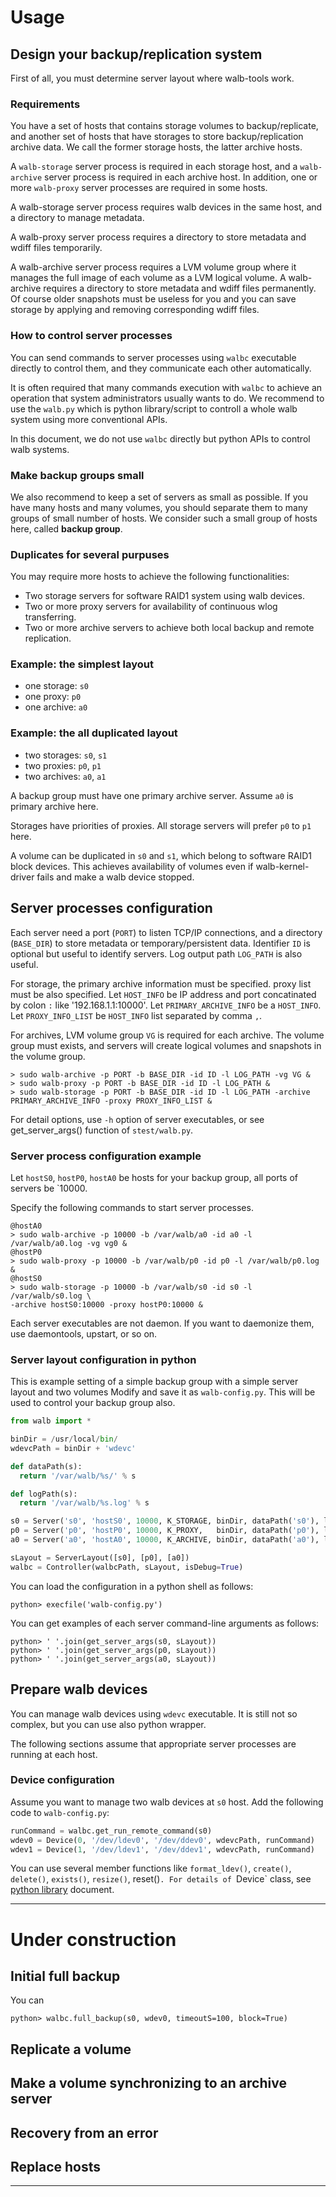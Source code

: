 # Usage

## Design your backup/replication system

First of all, you must determine server layout where walb-tools work.


### Requirements

You have a set of hosts that contains storage volumes to backup/replicate,
and another set of hosts that have storages to store backup/replication archive data.
We call the former storage hosts, the latter archive hosts.

A `walb-storage` server process is required in each storage host,
and a `walb-archive` server process is required in each archive host.
In addition, one or more `walb-proxy` server processes are required
in some hosts.

A walb-storage server process requires walb devices in the same host,
and a directory to manage metadata.

A walb-proxy server process requires a directory to store
metadata and wdiff files temporarily.

A walb-archive server process requires a LVM volume group where
it manages the full image of each volume as a LVM logical volume.
A walb-archive requires a directory to store metadata and
wdiff files permanently. Of course older snapshots must be useless for you
and you can save storage by applying and removing corresponding wdiff files.


### How to control server processes

You can send commands to server processes  using `walbc` executable directly to control them,
and they communicate each other automatically.

It is often required that many commands execution with `walbc` to achieve
an operation that system administrators usually wants to do.
We recommend to use the `walb.py` which is python library/script to
controll a whole walb system using more conventional APIs.

In this document, we do not use `walbc` directly but
python APIs to control walb systems.


### Make backup groups small

We also recommend to keep a set of servers as small as possible.
If you have many hosts and many volumes, you should separate them to
many groups of small number of hosts.
We consider such a small group of hosts here, called **backup group**.


### Duplicates for several purpuses

You may require more hosts to achieve the following functionalities:
- Two storage servers for software RAID1 system using walb devices.
- Two or more proxy servers for availability of continuous wlog transferring.
- Two or more archive servers to achieve both local backup and remote replication.


### Example: the simplest layout

- one storage: `s0`
- one proxy: `p0`
- one archive: `a0`


### Example: the all duplicated layout

- two storages: `s0`, `s1`
- two proxies: `p0`, `p1`
- two archives: `a0`, `a1`

A backup group must have one primary archive server.
Assume `a0` is primary archive here.

Storages have priorities of proxies.
All storage servers will prefer `p0` to `p1` here.

A volume can be duplicated in `s0` and `s1`,
which belong to software RAID1 block devices.
This achieves availability of volumes
even if walb-kernel-driver fails and make a walb device stopped.


## Server processes configuration

Each server need a port (`PORT`) to listen TCP/IP connections,
and a directory (`BASE_DIR`) to store metadata or temporary/persistent data.
Identifier `ID` is optional but useful to identify servers.
Log output path `LOG_PATH` is also useful.

For storage,
the primary archive information must be specified.
proxy list must be also specified.
Let `HOST_INFO` be IP address and port concatinated by colon `:` like '192.168.1.1:10000'.
Let `PRIMARY_ARCHIVE_INFO` be a `HOST_INFO`.
Let `PROXY_INFO_LIST` be `HOST_INFO` list separated by comma `,`.

For archives, LVM volume group `VG` is required for each archive.
The volume group must exists, and servers will create
logical volumes and snapshots in the volume group.

```
> sudo walb-archive -p PORT -b BASE_DIR -id ID -l LOG_PATH -vg VG &
> sudo walb-proxy -p PORT -b BASE_DIR -id ID -l LOG_PATH &
> sudo walb-storage -p PORT -b BASE_DIR -id ID -l LOG_PATH -archive PRIMARY_ARCHIVE_INFO -proxy PROXY_INFO_LIST &
```

For detail options, use `-h` option of server executables,
or see get_server_args() function of `stest/walb.py`.


### Server process configuration example

Let `hostS0`, `hostP0`, `hostA0` be hosts for your backup group,
all ports of servers be `10000.

Specify the following commands to start server processes.
```
@hostA0
> sudo walb-archive -p 10000 -b /var/walb/a0 -id a0 -l /var/walb/a0.log -vg vg0 &
@hostP0
> sudo walb-proxy -p 10000 -b /var/walb/p0 -id p0 -l /var/walb/p0.log &
@hostS0
> sudo walb-storage -p 10000 -b /var/walb/s0 -id s0 -l /var/walb/s0.log \
-archive hostS0:10000 -proxy hostP0:10000 &
```

Each server executables are not daemon.
If you want to daemonize them, use daemontools, upstart, or so on.


### Server layout configuration in python

This is example setting of a simple backup group with
a simple server layout and two volumes
Modify and save it as `walb-config.py`.
This will be used to control your backup group also.

```python
from walb import *

binDir = /usr/local/bin/
wdevcPath = binDir + 'wdevc'

def dataPath(s):
  return '/var/walb/%s/' % s

def logPath(s):
  return '/var/walb/%s.log' % s

s0 = Server('s0', 'hostS0', 10000, K_STORAGE, binDir, dataPath('s0'), logPath('s0'))
p0 = Server('p0', 'hostP0', 10000, K_PROXY,   binDir, dataPath('p0'), logPath('p0'))
a0 = Server('a0', 'hostA0', 10000, K_ARCHIVE, binDir, dataPath('a0'), logPath('a0'), 'vg0')

sLayout = ServerLayout([s0], [p0], [a0])
walbc = Controller(walbcPath, sLayout, isDebug=True)
```

You can load the configuration in a python shell as follows:
```
python> execfile('walb-config.py')
```

You can get examples of each server command-line arguments as follows:
```
python> ' '.join(get_server_args(s0, sLayout))
python> ' '.join(get_server_args(p0, sLayout))
python> ' '.join(get_server_args(a0, sLayout))
```



## Prepare walb devices

You can manage walb devices using `wdevc` executable.
It is still not so complex, but you can use also python wrapper.

The following sections assume that appropriate server processes are running at each host.

### Device configuration

Assume you want to manage two walb devices at `s0` host.
Add the following code to `walb-config.py`:

```python
runCommand = walbc.get_run_remote_command(s0)
wdev0 = Device(0, '/dev/ldev0', '/dev/ddev0', wdevcPath, runCommand)
wdev1 = Device(1, '/dev/ldev1', '/dev/ddev1', wdevcPath, runCommand)
```

You can use several member functions like
`format_ldev()`, `create()`, `delete()`, `exists()`, `resize()`, reset()`.
For details of `Device` class, see [python library](python.md) document.


-----
# Under construction

## Initial full backup


You can

```
python> walbc.full_backup(s0, wdev0, timeoutS=100, block=True)
```


## Replicate a volume

## Make a volume synchronizing to an archive server

## Recovery from an error

## Replace hosts



-----
